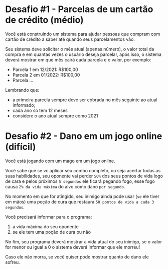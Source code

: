 # Desafio #1 - Parcelas de um cartão de crédito (médio)
Você está construindo um sistema para ajudar pessoas que compram com cartão de crédito a saber até quando seus parcelamentos vão.

Seu sistema deve solicitar o mês atual (apenas número), o valor total da compra e em quantas vezes o usuário deseja parcelar, após isso, o sistema deverá mostrar em que mês cairá cada parcela e o valor, por exemplo:
* Parcela 1 em 12/2021: R$100,00
* Parcela 2 em 01/2022: R$100,00
* Parcela ...

Lembrando que:
* a primeira parcela sempre deve ser cobrada no mês seguinte ao atual informado;
* cada ano só tem 12 meses
* considere o ano atual sempre como 2021

# Desafio #2 - Dano em um jogo online (difícil)
Você está jogando com um mago em um jogo online.

Você sabe que se vc aplicar seu combo completo, ou seja acertar todas as suas habilidades, seu oponente vai perder `50%` dos seus pontos de vida logo de cara e pelos próximos `5 segundos` ele ficará pegando fogo, esse fogo causa `2% da vida máxima` do alvo como dano `por segundo`.

No momento em que for atingido, seu inimigo ainda pode usar (`se` ele tiver em mãos) uma poção de cura que restaura `50 pontos de vida a cada 3 segundos`.

Você precisará informar para o programa:
1. a vida máxima do seu oponente 
2. se ele tem uma poção de cura ou não

No fim, seu programa deverá mostrar a vida atual do seu inimigo, se o valor for menor ou igual a 0 o sistema deverá informar que ele morreu!

Caso ele não morra, se você quiser pode mostrar quanto de dano ele sofreu.
